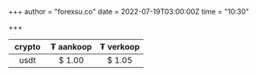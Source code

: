 +++
author = "forexsu.co"
date = 2022-07-19T03:00:00Z
time = "10:30"

+++


&nbsp;crypto&nbsp;|₮ aankoop|₮ verkoop
:-----:|:-----:|:-----:
usdt  |$ 1.00|$ 1.05
